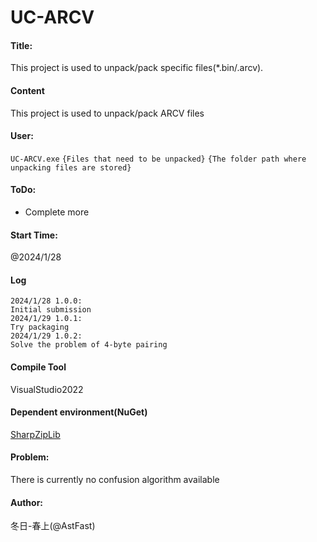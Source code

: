 # UC-ARCV

#### Title:

This project is used to unpack/pack specific files(*.bin/.arcv).

#### Content

This project is used to unpack/pack ARCV files

#### User:

`UC-ARCV.exe`  `{Files that need to be unpacked}`  `{The folder path where unpacking files are stored}`

#### ToDo:

- Complete more

#### Start Time:

@2024/1/28

#### Log

```
2024/1/28 1.0.0:
Initial submission
2024/1/29 1.0.1:
Try packaging
2024/1/29 1.0.2:
Solve the problem of 4-byte pairing
```

#### Compile Tool

VisualStudio2022

#### Dependent environment(**NuGet**)

[SharpZipLib](https://github.com/icsharpcode/SharpZipLib)

#### Problem:

There is currently no confusion algorithm available

#### Author:

冬日-春上(@AstFast)
